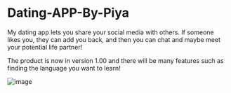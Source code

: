 # Dating-APP-By-Piya
My dating app lets you share your social media with others. If someone likes you, they can add you back, and then you can chat and maybe meet your potential life partner!


The product is now in version 1.00 and there will be many features such as finding the language you want to learn! 


![image](https://github.com/MPiya/Dating-App-Signal-R-/assets/71850259/a0c3de28-aaa8-4394-87f1-7fea325e6135)

